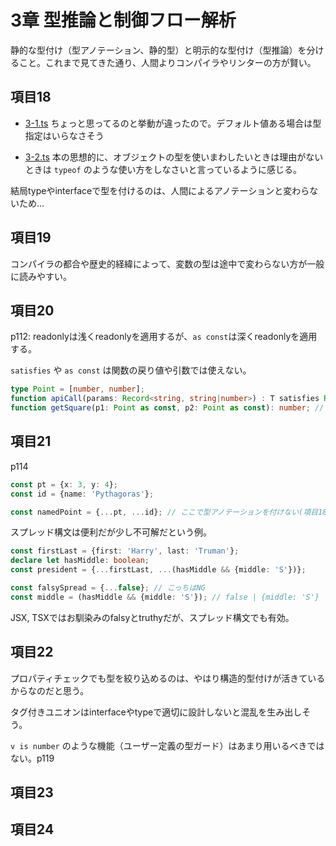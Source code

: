 # 3章 型推論と制御フロー解析

静的な型付け（型アノテーション、静的型）と明示的な型付け（型推論）を分けること。これまで見てきた通り、人間よりコンパイラやリンターの方が賢い。

## 項目18

- [3-1.ts](https://github.com/chaploud/EffectiveTypeScript/blob/main/takemura/chapter3/3-1.ts) ちょっと思ってるのと挙動が違ったので。デフォルト値ある場合は型指定はいらなさそう

- [3-2.ts](https://github.com/chaploud/EffectiveTypeScript/blob/main/takemura/chapter3/3-2.ts) 本の思想的に、オブジェクトの型を使いまわしたいときは理由がないときは `typeof` のような使い方をしなさいと言っているように感じる。

結局typeやinterfaceで型を付けるのは、人間によるアノテーションと変わらないため…


## 項目19

コンパイラの都合や歴史的経緯によって、変数の型は途中で変わらない方が一般に読みやすい。

## 項目20

p112: readonlyは浅くreadonlyを適用するが、`as const`は深くreadonlyを適用する。

`satisfies` や `as const` は関数の戻り値や引数では使えない。

```TypeScript
type Point = [number, number];
function apiCall(params: Record<string, string|number>) : T satisfies Record<string, Point>; // NG
function getSquare(p1: Point as const, p2: Point as const): number; // NG
```

## 項目21

p114

```TypeScript
const pt = {x: 3, y: 4};
const id = {name: 'Pythagoras'};

const namedPoint = {...pt, ...id}; // ここで型アノテーションを付けない(項目18)
```

スプレッド構文は便利だが少し不可解だという例。

```TypeScript
const firstLast = {first: 'Harry', last: 'Truman'};
declare let hasMiddle: boolean;
const president = {...firstLast, ...(hasMiddle && {middle: 'S'})};

const falsySpread = {...false}; // こっちはNG
const middle = (hasMiddle && {middle: 'S'}); // false | {middle: 'S'}
```

JSX, TSXではお馴染みのfalsyとtruthyだが、スプレッド構文でも有効。

## 項目22

プロパティチェックでも型を絞り込めるのは、やはり構造的型付けが活きているからなのだと思う。

タグ付きユニオンはinterfaceやtypeで適切に設計しないと混乱を生み出しそう。

`v is number` のような機能（ユーザー定義の型ガード）はあまり用いるべきではない。p119

## 項目23

## 項目24